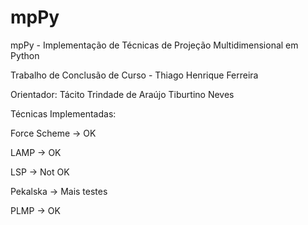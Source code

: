 # mpPy 
mpPy - Implementação de Técnicas de Projeção Multidimensional em Python <p>
Trabalho de Conclusão de Curso - Thiago Henrique Ferreira <p>
Orientador: Tácito Trindade de Araújo Tiburtino Neves <p>

Técnicas Implementadas: <p>
Force Scheme -> OK <p>
LAMP -> OK <p>
LSP -> Not OK <p>
Pekalska -> Mais testes <p>
PLMP -> OK <p>

